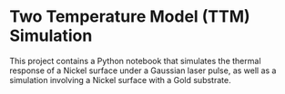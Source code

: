 # Two Temperature Model (TTM) Simulation
This project contains a Python notebook that simulates the thermal response of a Nickel surface under a Gaussian laser pulse, as well as a simulation involving a Nickel surface with a Gold substrate.
